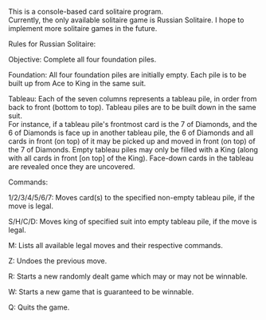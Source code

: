 This is a console-based card solitaire program.  
Currently, the only available solitaire game is Russian Solitaire.
I hope to implement more solitaire games in the future.

Rules for Russian Solitaire:

Objective: Complete all four foundation piles.

Foundation: All four foundation piles are initially empty.
Each pile is to be built up from Ace to King in the same suit.

Tableau:  Each of the seven columns represents a tableau pile, in order from back to front (bottom to top).
Tableau piles are to be built down in the same suit.  
For instance, if a tableau pile's frontmost card is the 7 of Diamonds, and the 6 of Diamonds is face up in another tableau pile, 
the 6 of Diamonds and all cards in front (on top) of it may be picked up and moved in front (on top) of the 7 of Diamonds.
Empty tableau piles may only be filled with a King (along with all cards in front [on top] of the King).
Face-down cards in the tableau are revealed once they are uncovered.  

Commands:

1/2/3/4/5/6/7:  Moves card(s) to the specified non-empty tableau pile, if the move is legal.

S/H/C/D:  Moves king of specified suit into empty tableau pile, if the move is legal.

M:  Lists all available legal moves and their respective commands.

Z:  Undoes the previous move.

R:  Starts a new randomly dealt game which may or may not be winnable.

W:  Starts a new game that is guaranteed to be winnable.

Q:  Quits the game.  
